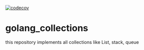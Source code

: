 [![codecov](https://codecov.io/gh/architagr/golang_collections/branch/main/graph/badge.svg?token=SMK47LSPZ4)](https://codecov.io/gh/architagr/golang_collections)

# golang_collections
this repository implements all collections like List, stack, queue 
